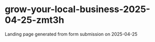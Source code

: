 # grow-your-local-business-2025-04-25-zmt3h
Landing page generated from form submission on 2025-04-25
